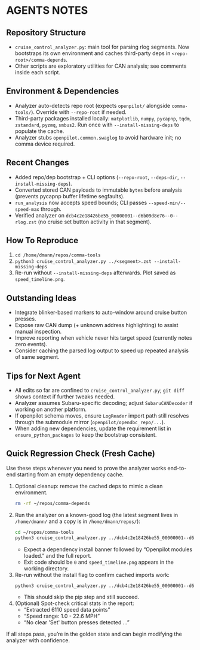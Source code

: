 # AGENTS NOTES

## Repository Structure
- `cruise_control_analyzer.py`: main tool for parsing rlog segments. Now bootstraps its own environment and caches third-party deps in `<repo-root>/comma-depends`.
- Other scripts are exploratory utilities for CAN analysis; see comments inside each script.

## Environment & Dependencies
- Analyzer auto-detects repo root (expects `openpilot/` alongside `comma-tools/`). Override with `--repo-root` if needed.
- Third-party packages installed locally: `matplotlib`, `numpy`, `pycapnp`, `tqdm`, `zstandard`, `pyzmq`, `smbus2`. Run once with `--install-missing-deps` to populate the cache.
- Analyzer stubs `openpilot.common.swaglog` to avoid hardware init; no comma device required.

## Recent Changes
- Added repo/dep bootstrap + CLI options (`--repo-root`, `--deps-dir`, `--install-missing-deps`).
- Converted stored CAN payloads to immutable `bytes` before analysis (prevents pycapnp buffer lifetime segfaults).
- `run_analysis` now accepts speed bounds; CLI passes `--speed-min/--speed-max` through.
- Verified analyzer on `dcb4c2e18426be55_00000001--d6b09d8e76--0--rlog.zst` (no cruise set button activity in that segment).

## How To Reproduce
1. `cd /home/dmann/repos/comma-tools`
2. `python3 cruise_control_analyzer.py ../<segment>.zst --install-missing-deps`
3. Re-run without `--install-missing-deps` afterwards. Plot saved as `speed_timeline.png`.

## Outstanding Ideas
- Integrate blinker-based markers to auto-window around cruise button presses.
- Expose raw CAN dump (+ unknown address highlighting) to assist manual inspection.
- Improve reporting when vehicle never hits target speed (currently notes zero events).
- Consider caching the parsed log output to speed up repeated analysis of same segment.

## Tips for Next Agent
- All edits so far are confined to `cruise_control_analyzer.py`; `git diff` shows context if further tweaks needed.
- Analyzer assumes Subaru-specific decoding; adjust `SubaruCANDecoder` if working on another platform.
- If openpilot schema moves, ensure `LogReader` import path still resolves through the submodule mirror (`openpilot/opendbc_repo/...`).
- When adding new dependencies, update the requirement list in `ensure_python_packages` to keep the bootstrap consistent.


## Quick Regression Check (Fresh Cache)
Use these steps whenever you need to prove the analyzer works end-to-end starting from an empty dependency cache.

1. Optional cleanup: remove the cached deps to mimic a clean environment.
   ```bash
   rm -rf ~/repos/comma-depends
   ```
2. Run the analyzer on a known-good log (the latest segment lives in `/home/dmann/` and a copy is in `/home/dmann/repos/`):
   ```bash
   cd ~/repos/comma-tools
   python3 cruise_control_analyzer.py ../dcb4c2e18426be55_00000001--d6b09d8e76--0--rlog.zst --install-missing-deps
   ```
   - Expect a dependency install banner followed by “Openpilot modules loaded.” and the full report.
   - Exit code should be `0` and `speed_timeline.png` appears in the working directory.
3. Re-run without the install flag to confirm cached imports work:
   ```bash
   python3 cruise_control_analyzer.py ../dcb4c2e18426be55_00000001--d6b09d8e76--0--rlog.zst
   ```
   - This should skip the pip step and still succeed.
4. (Optional) Spot-check critical stats in the report:
   - “Extracted 6110 speed data points”
   - “Speed range: 1.0 - 22.6 MPH”
   - “No clear 'Set' button presses detected …”

If all steps pass, you’re in the golden state and can begin modifying the analyzer with confidence.
